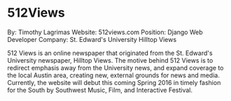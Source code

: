 # 512Views

By: Timothy Lagrimas
Website: 512views.com
Position: Django Web Developer
Company: St. Edward's University Hilltop Views

512 Views is an online newspaper that originated from the St. Edward's University 
newspaper, Hilltop Views. The motive behind 512 Views is to redirect emphasis 
away from the University news, and expand coverage to the local Austin area, 
creating new, external grounds for news and media. Currently, the website will 
debut this coming Spring 2016 in timely fashion for the South by Southwest Music, 
Film, and Interactive Festival. 
